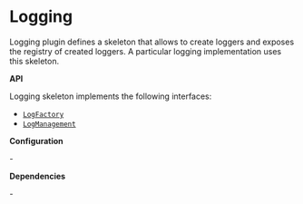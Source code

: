 # Logging

Logging plugin defines a skeleton that allows to create loggers and exposes the registry of created loggers.
A particular logging implementation uses this skeleton.

**API**

Logging skeleton implements the following interfaces:
- [`LogFactory`](../plugin_api.go)
- [`LogManagement`](../plugin_api.go)


**Configuration**

\-

**Dependencies**

\-